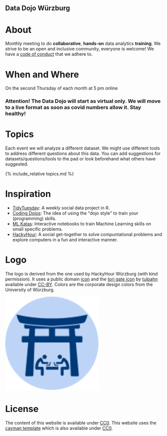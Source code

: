 ## Data Dojo Würzburg

# About
Monthly meeting to do **collaborative**, **hands-on** data analytics **training**.
We strive to be an open and inclusive community, everyone is welcome! We have a [code of conduct](./CodeOfConduct) that we adhere to.

# When and Where
On the second Thursday of each month at 5 pm online
<!-- at the [CCTB Würzburg](https://www.google.de/maps/place/Center+for+Computational+and+Theoretical+Biology+%28CCTB%29,+University+of+W%C3%BCrzburg/@49.7851224,9.9708763,17z/data=!3m1!4b1!4m2!3m1!1s0x47a28fc802e5e8d9:0x6b62d2cbd2e6f094). -->

### Attention! The Data Dojo will start as virtual only. We will move to a live format as soon as covid numbers allow it. Stay healthy!

# Topics
Each event we will analyze a different dataset. We might use different tools to address different questions about this data. You can add suggestions for datasets/questions/tools to the pad or look beforehand what others have suggested.

{% include_relative topics.md %}

# Inspiration
- [TidyTuesday](https://github.com/rfordatascience/tidytuesday): A weekly social data project in R.
- [Coding Dojos](https://codingdojo.org/WhatIsCodingDojo/): The idea of using the "dojo style" to train your (programming) skills.
- [ML Katas](https://www.bpesquet.fr/mlkatas): Interactive notebooks to train Machine Learning skills on small specific problems.
- [HackyHour](https://hackyhour.github.io/Wuerzburg): A social get-together to solve compuntational problems and explore computers in a fun and interactive manner.

# Logo
The logo is derived from the one used by HackyHour Würzburg (with kind permission).
It uses a public domain <a href="https://thenounproject.com/search/?q=hackathon&i=6324">icon</a> 
and the [tori gate icon](https://thenounproject.com/icon/2579080/) by [tulpahn](https://thenounproject.com/tulpahn) available under [CC-BY](https://creativecommons.org/licenses/by/3.0/us/legalcode).
Colors are the corporate design colors from the University of Würzburg.

<img alt="Data Dojo Logo. Two persons sitting bent over their computers under a tori gate." src="data-dojo-logo.svg" width="300px" />

# License
The content of this website is available under [CC0](LICENSE).
This website uses the [cayman template](https://github.com/pages-themes/cayman) which is also available under [CC0](https://creativecommons.org/publicdomain/zero/1.0/legalcode).
